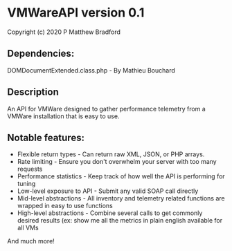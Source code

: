 # VMWareAPI version 0.1
Copyright (c) 2020 P Matthew Bradford

## Dependencies:
DOMDocumentExtended.class.php - By Mathieu Bouchard

## Description
An API for VMWare designed to gather performance telemetry from a VMWare installation that is easy to use.

## Notable features:
- Flexible return types - Can return raw XML, JSON, or PHP arrays.
- Rate limiting - Ensure you don't overwhelm your server with too many requests
- Performance statistics - Keep track of how well the API is performing for tuning
- Low-level exposure to API - Submit any valid SOAP call directly
- Mid-level abstractions - All inventory and telemetry related functions are wrapped in easy to use functions
- High-level abstractions - Combine several calls to get commonly desired results (ex: show me all the metrics in plain english available for all VMs
  
And much more!
  

